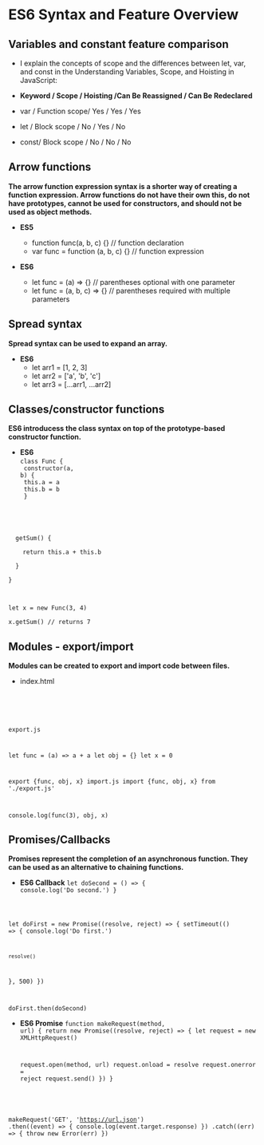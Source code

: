 # ES6 Syntax and Feature Overview

## Variables and constant feature comparison
+ I explain the concepts of scope and the differences between let, var, and const in the Understanding Variables, Scope, and Hoisting in JavaScript:

+ **Keyword	/ Scope	    /      Hoisting	/Can Be Reassigned	 /  Can Be Redeclared**
+ var	 /   Function scope/	Yes	  /    Yes	       /          Yes
+ let	 /   Block scope	 /   No	  /    Yes	       /          No
+ const/	  Block scope	 /   No	  /    No	         /        No

## Arrow functions
**The arrow function expression syntax is a shorter way of creating a function expression. Arrow functions do not have their own this, do not have prototypes, cannot be used for constructors, and should not be used as object methods.**

+ **ES5**
  + function func(a, b, c) {} // function declaration
  + var func = function (a, b, c) {} // function expression

+ **ES6**
  + let func = (a) => {} // parentheses optional with one parameter
  + let func = (a, b, c) => {} // parentheses required with multiple parameters

## Spread syntax
**Spread syntax can be used to expand an array.**

+ **ES6**
  + let arr1 = [1, 2, 3]
  + let arr2 = ['a', 'b', 'c']
  + let arr3 = [...arr1, ...arr2]

## Classes/constructor functions
**ES6 introducess the class syntax on top of the prototype-based constructor function.**

+ **ES6**<br />
<code>class Func {<br />
  constructor(a, b) {<br />
    this.a = a<br />
    this.b = b<br />
  }<br />
<br />
  getSum() {<br />
    return this.a + this.b<br />
  }<br />
}<br />
<br />
let x = new Func(3, 4)<br />
x.getSum() // returns 7<br /></code>

## Modules - export/import
**Modules can be created to export and import code between files.**

+ index.html<br />
<code><script src="export.js"></script>
<script type="module" src="import.js"></script>
export.js

let func = (a) => a + a
let obj = {}
let x = 0

export {func, obj, x}
import.js
import {func, obj, x} from './export.js'

console.log(func(3), obj, x)</code>


## Promises/Callbacks
**Promises represent the completion of an asynchronous function. They can be used as an alternative to chaining functions.**


+ **ES6 Callback**
<code>let doSecond = () => {
  console.log('Do second.')
}

let doFirst = new Promise((resolve, reject) => {
  setTimeout(() => {
    console.log('Do first.')

    resolve()
  }, 500)
})

doFirst.then(doSecond)</code>

+ **ES6 Promise**
<code>function makeRequest(method, url) {
  return new Promise((resolve, reject) => {
    let request = new XMLHttpRequest()

    request.open(method, url)
    request.onload = resolve
    request.onerror = reject
    request.send()
  })
}

makeRequest('GET', 'https://url.json')
  .then((event) => {
    console.log(event.target.response)
  })
  .catch((err) => {
    throw new Error(err)
  })</code>
